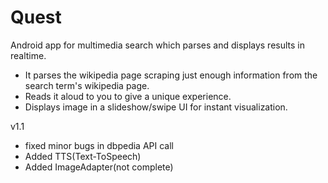 Quest
=====

Android app for multimedia search which parses and displays results in realtime.

- It parses the wikipedia page scraping just enough information from the search term's wikipedia page.
- Reads it aloud to you to give a unique experience.
- Displays image in a slideshow/swipe UI for instant visualization.


v1.1
- fixed minor bugs in dbpedia API call
- Added TTS(Text-ToSpeech)
- Added ImageAdapter(not complete)
